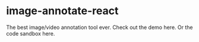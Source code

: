 # image-annotate-react
The best image/video annotation tool ever. Check out the demo here. Or the code sandbox here.
